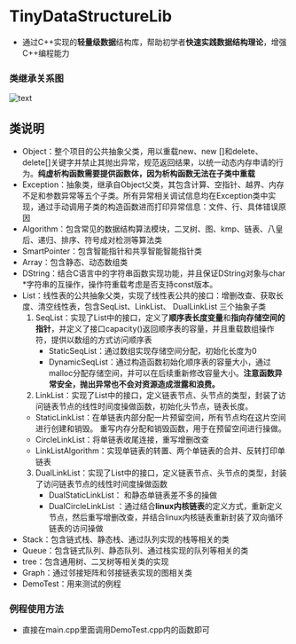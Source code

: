 # TinyDataStructureLib

* 通过C++实现的**轻量级数据**结构库，帮助初学者**快速实践数据结构理论**，增强C++编程能力

### 类继承关系图
![text](https://github.com/dadatuYHD/TinyDataStructureLib/blob/master/Picture/Object.png?raw=true)

## 类说明

* Object：整个项目的公共抽象父类，用以重载new、new []和delete、delete[]关键字并禁止其抛出异常，规范返回结果，以统一动态内存申请的行为。**纯虚析构函数需要提供函数体，因为析构函数无法在子类中重载**
* Exception：抽象类，继承自Object父类，其包含计算、空指针、越界、内存不足和参数异常等五个子类。所有异常相关调试信息均在Exception类中实现，通过手动调用子类的构造函数进而打印异常信息：文件、行、具体错误原因
* Algorithm：包含常见的数据结构算法模块，二叉树、图、kmp、链表、八皇后、递归、排序、符号成对检测等算法类
* SmartPointer：包含智能指针和共享智能智能指针类
* Array：包含静态、动态数组类
* DString：结合C语言中的字符串函数实现功能，并且保证DString对象与char *字符串的互操作，操作符重载考虑是否支持const版本。
* List：线性表的公共抽象父类，实现了线性表公共的接口：增删改查、获取长度、清空线性表，包含SeqList、LinkList、 DualLinkList 三个抽象子类
  1. SeqList：实现了List中的接口，定义了**顺序表长度变量**和**指向存储空间的指针**，并定义了接口capacity()返回顺序表的容量，并且重载数组操作符，提供以数组的方式访问顺序表
     * StaticSeqList：通过数组实现存储空间分配，初始化长度为0
     * DynamicSeqList：通过构造函数初始化顺序表的容量大小，通过malloc分配存储空间，并可以在后续重新修改容量大小。**注意函数异常安全，抛出异常也不会对资源造成泄露和浪费。**
  2.  LinkList：实现了List中的接口，定义链表节点、头节点的类型，封装了访问链表节点的线性时间度操做函数，初始化头节点，链表长度。
     * StaticLinkList：在单链表内部分配一片预留空间，所有节点均在这片空间进行创建和销毁。 重写内存分配和销毁函数，用于在预留空间进行操做。
     * CircleLinkList：将单链表收尾连接，重写增删改查
     * LinkListAlgorithm：实现单链表的转置、两个单链表的合并、反转打印单链表
  3. DualLinkList：实现了List中的接口，定义链表节点、头节点的类型，封装了访问链表节点的线性时间度操做函数
     * DualStaticLinkList： 和静态单链表差不多的操做
     * DualCircleLinkList ：通过结合**linux内核链表**的定义方式，重新定义节点，然后重写增删改查，并结合linux内核链表重新封装了双向循环链表的访问操做
* Stack：包含链式栈、静态栈、通过队列实现的栈等相关的类
* Queue：包含链式队列、静态队列、通过栈实现的队列等相关的类
* tree：包含通用树、二叉树等相关类的实现
* Graph：通过邻接矩阵和邻接链表实现的图相关类
* DemoTest：用来测试的例程

### 例程使用方法

* 直接在main.cpp里面调用DemoTest.cpp内的函数即可





